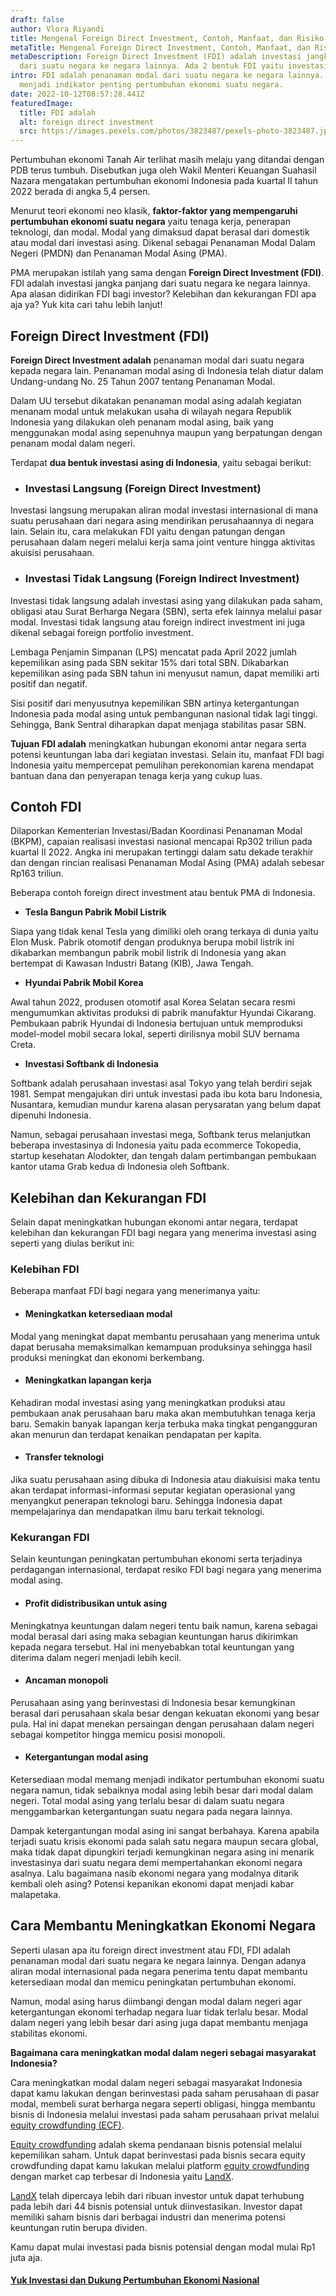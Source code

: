 ```yaml
---
draft: false
author: Vlora Riyandi
title: Mengenal Foreign Direct Investment, Contoh, Manfaat, dan Risiko FDI
metaTitle: Mengenal Foreign Direct Investment, Contoh, Manfaat, dan Risiko FDI
metaDescription: Foreign Direct Investment (FDI) adalah investasi jangka panjang
  dari suatu negara ke negara lainnya. Ada 2 bentuk FDI yaitu investasi langsung
intro: FDI adalah penanaman modal dari suatu negara ke negara lainnya. FDI
  menjadi indikator penting pertumbuhan ekonomi suatu negara.
date: 2022-10-12T08:57:28.441Z
featuredImage:
  title: FDI adalah
  alt: foreign direct investment
  src: https://images.pexels.com/photos/3823487/pexels-photo-3823487.jpeg?auto=compress&cs=tinysrgb&w=1260&h=750&dpr=2
---
```

Pertumbuhan ekonomi Tanah Air terlihat masih melaju yang ditandai dengan PDB terus tumbuh. Disebutkan juga oleh Wakil Menteri Keuangan Suahasil Nazara mengatakan pertumbuhan ekonomi Indonesia pada kuartal II tahun 2022 berada di angka 5,4 persen.

Menurut teori ekonomi neo klasik, **faktor-faktor yang mempengaruhi pertumbuhan ekonomi suatu negara** yaitu tenaga kerja, penerapan teknologi, dan modal. Modal yang dimaksud dapat berasal dari domestik atau modal dari investasi asing. Dikenal sebagai Penanaman Modal Dalam Negeri (PMDN) dan Penanaman Modal Asing (PMA).

PMA merupakan istilah yang sama dengan **Foreign Direct Investment (FDI)**. FDI adalah investasi jangka panjang dari suatu negara ke negara lainnya. Apa alasan didirikan FDI bagi investor? Kelebihan dan kekurangan FDI apa aja ya? Yuk kita cari tahu lebih lanjut!

## Foreign Direct Investment (FDI)

**Foreign Direct Investment adalah** penanaman modal dari suatu negara kepada negara lain. Penanaman modal asing di Indonesia telah diatur dalam Undang-undang No. 25 Tahun 2007 tentang Penanaman Modal.

Dalam UU tersebut dikatakan penanaman modal asing adalah kegiatan menanam modal untuk melakukan usaha di wilayah negara Republik Indonesia yang dilakukan oleh penanam modal asing, baik yang menggunakan modal asing sepenuhnya maupun yang berpatungan dengan penanam modal dalam negeri.

Terdapat **dua bentuk investasi asing di Indonesia**, yaitu sebagai berikut:

* ### Investasi Langsung (Foreign Direct Investment)

Investasi langsung merupakan aliran modal investasi internasional di mana suatu perusahaan dari negara asing mendirikan perusahaannya di negara lain. Selain itu, cara melakukan FDI yaitu dengan patungan dengan perusahaan dalam negeri melalui kerja sama joint venture hingga aktivitas akuisisi perusahaan.

* ### Investasi Tidak Langsung (Foreign Indirect Investment)

Investasi tidak langsung adalah investasi asing yang dilakukan pada saham, obligasi atau Surat Berharga Negara (SBN), serta efek lainnya melalui pasar modal. Investasi tidak langsung atau foreign indirect investment ini juga dikenal sebagai foreign portfolio investment.

Lembaga Penjamin Simpanan (LPS) mencatat pada April 2022 jumlah kepemilikan asing pada SBN sekitar 15% dari total SBN. Dikabarkan kepemilikan asing pada SBN tahun ini menyusut namun, dapat memiliki arti positif dan negatif.

Sisi positif dari menyusutnya kepemilikan SBN artinya ketergantungan Indonesia pada modal asing untuk pembangunan nasional tidak lagi tinggi. Sehingga, Bank Sentral diharapkan dapat menjaga stabilitas pasar SBN.

**Tujuan FDI adalah** meningkatkan hubungan ekonomi antar negara serta potensi keuntungan laba dari kegiatan investasi. Selain itu, manfaat FDI bagi Indonesia yaitu mempercepat pemulihan perekonomian karena mendapat bantuan dana dan penyerapan tenaga kerja yang cukup luas.

## Contoh FDI

Dilaporkan Kementerian Investasi/Badan Koordinasi Penanaman Modal (BKPM), capaian realisasi investasi nasional mencapai Rp302 triliun pada kuartal II 2022. Angka ini merupakan tertinggi dalam satu dekade terakhir dan dengan rincian realisasi Penanaman Modal Asing (PMA) adalah sebesar Rp163 triliun. 

Beberapa contoh foreign direct investment atau bentuk PMA di Indonesia.

* **Tesla Bangun Pabrik Mobil Listrik**

Siapa yang tidak kenal Tesla yang dimiliki oleh orang terkaya di dunia yaitu Elon Musk. Pabrik otomotif dengan produknya berupa mobil listrik ini dikabarkan membangun pabrik mobil listrik di Indonesia yang akan bertempat di Kawasan Industri Batang (KIB), Jawa Tengah.

* **Hyundai Pabrik Mobil Korea**

Awal tahun 2022, produsen otomotif asal Korea Selatan secara resmi mengumumkan aktivitas produksi di pabrik manufaktur Hyundai Cikarang. Pembukaan pabrik Hyundai di Indonesia bertujuan untuk memproduksi model-model mobil secara lokal, seperti dirilisnya mobil SUV bernama Creta.

* **Investasi Softbank di Indonesia**

Softbank adalah perusahaan investasi asal Tokyo yang telah berdiri sejak 1981. Sempat mengajukan diri untuk investasi pada ibu kota baru Indonesia, Nusantara, kemudian mundur karena alasan perysaratan yang belum dapat dipenuhi Indonesia.

Namun, sebagai perusahaan investasi mega, Softbank terus melanjutkan beberapa investasinya di Indonesia yaitu pada ecommerce Tokopedia, startup kesehatan Alodokter, dan tengah dalam pertimbangan pembukaan kantor utama Grab kedua di Indonesia oleh Softbank.

## Kelebihan dan Kekurangan FDI

Selain dapat meningkatkan hubungan ekonomi antar negara, terdapat kelebihan dan kekurangan FDI bagi negara yang menerima investasi asing seperti yang diulas berikut ini:

### Kelebihan FDI

Beberapa manfaat FDI bagi negara yang menerimanya yaitu:

* #### Meningkatkan ketersediaan modal

Modal yang meningkat dapat membantu perusahaan yang menerima untuk dapat berusaha memaksimalkan kemampuan produksinya sehingga hasil produksi meningkat dan ekonomi berkembang.

* #### Meningkatkan lapangan kerja

Kehadiran modal investasi asing yang meningkatkan produksi atau pembukaan anak perusahaan baru maka akan membutuhkan tenaga kerja baru. Semakin banyak lapangan kerja terbuka maka tingkat pengangguran akan menurun dan terdapat kenaikan pendapatan per kapita. 

* #### Transfer teknologi

Jika suatu perusahaan asing dibuka di Indonesia atau diakuisisi maka tentu akan terdapat informasi-informasi seputar kegiatan operasional yang menyangkut penerapan teknologi baru. Sehingga Indonesia dapat mempelajarinya dan mendapatkan ilmu baru terkait teknologi.

### Kekurangan FDI

Selain keuntungan peningkatan pertumbuhan ekonomi serta terjadinya perdagangan internasional, terdapat resiko FDI bagi negara yang menerima modal asing.

* #### Profit didistribusikan untuk asing

Meningkatnya keuntungan dalam negeri tentu baik namun, karena sebagai modal berasal dari asing maka sebagian keuntungan harus dikirimkan kepada negara tersebut. Hal ini menyebabkan total keuntungan yang diterima dalam negeri menjadi lebih kecil.

* #### Ancaman monopoli

Perusahaan asing yang berinvestasi di Indonesia besar kemungkinan berasal dari perusahaan skala besar dengan kekuatan ekonomi yang besar pula. Hal ini dapat menekan persaingan dengan perusahaan dalam negeri sebagai kompetitor hingga memicu posisi monopoli. 

* #### Ketergantungan modal asing

Ketersediaan modal memang menjadi indikator pertumbuhan ekonomi suatu negara namun, tidak sebaiknya modal asing lebih besar dari modal dalam negeri. Total modal asing yang terlalu besar di dalam suatu negara menggambarkan ketergantungan suatu negara pada negara lainnya.

Dampak ketergantungan modal asing ini sangat berbahaya. Karena apabila terjadi suatu krisis ekonomi pada salah satu negara maupun secara global, maka tidak dapat dipungkiri terjadi kemungkinan negara asing ini menarik investasinya dari suatu negara demi mempertahankan ekonomi negara asalnya. Lalu bagaimana nasib ekonomi negara yang modalnya ditarik kembali oleh asing? Potensi kepanikan ekonomi dapat menjadi kabar malapetaka.

## Cara Membantu Meningkatkan Ekonomi Negara

Seperti ulasan apa itu foreign direct investment atau FDI, FDI adalah penanaman modal dari suatu negara ke negara lainnya. Dengan adanya aliran modal internasional pada negara penerima tentu dapat membantu ketersediaan modal dan memicu peningkatan pertumbuhan ekonomi.

Namun, modal asing harus diimbangi dengan modal dalam negeri agar ketergantungan ekonomi terhadap negara luar tidak terlalu besar. Modal dalam negeri yang lebih besar dari asing juga dapat membantu menjaga stabilitas ekonomi. 

**Bagaimana cara meningkatkan modal dalam negeri sebagai masyarakat Indonesia?**

Cara meningkatkan modal dalam negeri sebagai masyarakat Indonesia dapat kamu lakukan dengan berinvestasi pada saham perusahaan di pasar modal, membeli surat berharga negara seperti obligasi, hingga membantu bisnis di Indonesia melalui investasi pada saham perusahaan privat melalui [equity crowdfunding (ECF)](https://landx.id/).

[Equity crowdfunding](https://landx.id/) adalah skema pendanaan bisnis potensial melalui kepemilikan saham. Untuk dapat berinvestasi pada bisnis secara equity crowdfunding dapat kamu lakukan melalui platform [equity crowdfunding](https://landx.id/) dengan market cap terbesar di Indonesia yaitu [LandX](https://landx.id/).

[LandX](https://landx.id/) telah dipercaya lebih dari ribuan investor untuk dapat terhubung pada lebih dari 44 bisnis potensial untuk diinvestasikan. Investor dapat memiliki saham bisnis dari berbagai industri dan menerima potensi keuntungan rutin berupa dividen.

Kamu dapat mulai investasi pada bisnis potensial dengan modal mulai Rp1 juta aja.

#### [Yuk Investasi dan Dukung Pertumbuhan Ekonomi Nasional](https://app.landx.id/?utm_source=Organic+Page&utm_medium=Content+Blog&utm_campaign=BlogLandX&utm_id=Blog)
